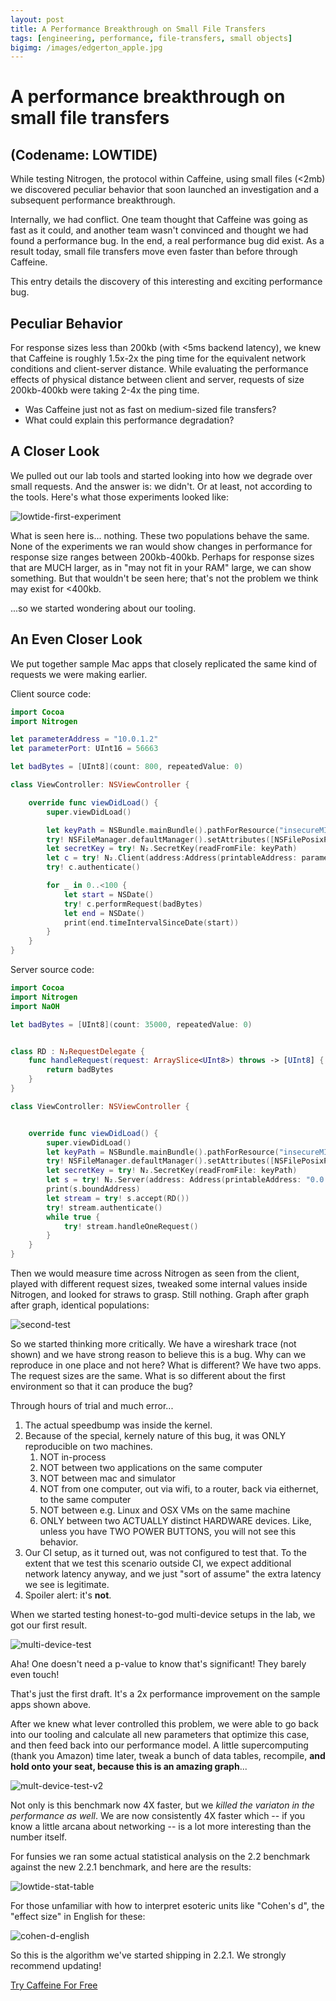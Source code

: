 ```yaml
---
layout: post
title: A Performance Breakthrough on Small File Transfers
tags: [engineering, performance, file-transfers, small objects]
bigimg: /images/edgerton_apple.jpg
---
```



# A performance breakthrough on small file transfers

## (Codename: LOWTIDE)


While testing Nitrogen, the protocol within Caffeine, using small files (<2mb) we discovered peculiar behavior that soon launched an investigation and a subsequent performance breakthrough. 

Internally, we had conflict. One team thought that Caffeine was going as fast as it could, and another team wasn't convinced and thought we had found a performance bug. In the end, a real performance bug did exist. As a result today, small file transfers move even faster than before through Caffeine. 

This entry details the discovery of this interesting and exciting performance bug.

## Peculiar Behavior

For response sizes less than 200kb (with <5ms backend latency), we knew that Caffeine is roughly 1.5x-2x the ping time for the equivalent network conditions and client-server distance. While evaluating the performance effects of physical distance between client and server, requests of size 200kb-400kb were taking 2-4x the ping time. 

- Was Caffeine just not as fast on medium-sized file transfers? 
- What could explain this performance degradation?

## A Closer Look

We pulled out our lab tools and started looking into how we degrade over small requests. And the answer is: we didn't. Or at least, not according to the tools. Here's what those experiments looked like: 

![lowtide-first-experiment](/images/lowtide_first_experiment.png)

What is seen here is... nothing. These two populations behave the same. None of the experiments we ran would show changes in performance for response size ranges between 200kb-400kb. Perhaps for response sizes that are MUCH larger, as in "may not fit in your RAM" large, we can show something. But that wouldn't be seen here; that's not the problem we think may exist for <400kb.

...so we started wondering about our tooling.

## An Even Closer Look

We put together sample Mac apps that closely replicated the same kind of requests we were making earlier. 

Client source code: 

```swift
import Cocoa
import Nitrogen

let parameterAddress = "10.0.1.2"
let parameterPort: UInt16 = 56663

let badBytes = [UInt8](count: 800, repeatedValue: 0)

class ViewController: NSViewController {

    override func viewDidLoad() {
        super.viewDidLoad()

        let keyPath = NSBundle.mainBundle().pathForResource("insecureMIDKey", ofType: "key")!
        try! NSFileManager.defaultManager().setAttributes([NSFilePosixPermissions: NSNumber(short: 0o0600)], ofItemAtPath: keyPath)
        let secretKey = try! N₂.SecretKey(readFromFile: keyPath)
        let c = try! N₂.Client(address:Address(printableAddress: parameterAddress, port: parameterPort) , clientLongTermKey: N₂.SecretKey(), serverLongTermKey: secretKey.publicKey)
        try! c.authenticate()

        for _ in 0..<100 {
            let start = NSDate()
            try! c.performRequest(badBytes)
            let end = NSDate()
            print(end.timeIntervalSinceDate(start))
        }
    }
}
```

Server source code:

```swift
import Cocoa
import Nitrogen
import NaOH

let badBytes = [UInt8](count: 35000, repeatedValue: 0)


class RD : N₂RequestDelegate {
    func handleRequest(request: ArraySlice<UInt8>) throws -> [UInt8] {
        return badBytes
    }
}

class ViewController: NSViewController {


    override func viewDidLoad() {
        super.viewDidLoad()
        let keyPath = NSBundle.mainBundle().pathForResource("insecureMIDKey", ofType: "key")!
        try! NSFileManager.defaultManager().setAttributes([NSFilePosixPermissions: NSNumber(short: 0o0600)], ofItemAtPath: keyPath)
        let secretKey = try! N₂.SecretKey(readFromFile: keyPath)
        let s = try! N₂.Server(address: Address(printableAddress: "0.0.0.0", port: 0), serverLongTermKey: secretKey)
        print(s.boundAddress)
        let stream = try! s.accept(RD())
        try! stream.authenticate()
        while true {
            try! stream.handleOneRequest()
        }
    }
}
```

Then we would measure time across Nitrogen as seen from the client, played with different request sizes, tweaked some internal values inside Nitrogen, and looked for straws to grasp. Still nothing. Graph after graph after graph, identical populations:

![second-test](/images/lowtide_second_experiment.png)

So we started thinking more critically. We have a wireshark trace (not shown) and we have strong reason to believe this is a bug. Why can we reproduce in one place and not here? What is different? We have two apps. The request sizes are the same. What is so different about the first environment so that it can produce the bug?

Through hours of trial and much error...

1. The actual speedbump was inside the kernel. 
2. Because of the special, kernely nature of this bug, it was ONLY reproducible on two machines.
	1. NOT in-process
	2. NOT between two applications on the same computer
	3. NOT between mac and simulator
	4. NOT from one computer, out via wifi, to a router, back via eithernet, to the same computer
	5. NOT between e.g. Linux and OSX VMs on the same machine
	6. ONLY between two ACTUALLY distinct HARDWARE devices. Like, unless you have TWO POWER BUTTONS, you will not see this behavior.
3. Our CI setup, as it turned out, was not configured to test that. To the extent that we test this scenario outside CI, we expect additional network latency anyway, and we just "sort of assume" the extra latency we see is legitimate.
4. Spoiler alert: it's **not**.

When we started testing honest-to-god multi-device setups in the lab, we got our first result.

![multi-device-test](/images/lowtide-multi-device-tests.png)

Aha! One doesn't need a p-value to know that's significant! They barely even touch!

That's just the first draft. It's a 2x performance improvement on the sample apps shown above.

After we knew what lever controlled this problem, we were able to go back into our tooling and calculate all new parameters that optimize this case, and then feed back into our performance model. A little supercomputing (thank you Amazon) time later, tweak a bunch of data tables, recompile, **and hold onto your seat, because this is an amazing graph**...

![mult-device-test-v2](/images/lowtide-multi-device-tests-v2.png)

Not only is this benchmark now 4X faster, but we *killed the variaton in the performance as well*. We are now consistently 4X faster which -- if you know a little arcana about networking -- is a lot more interesting than the number itself.

For funsies we ran some actual statistical analysis on the 2.2 benchmark against the new 2.2.1 benchmark, and here are the results:

![lowtide-stat-table](/images/lowtide-stat-table.png)

For those unfamiliar with how to interpret esoteric units like "Cohen's d", the "effect size" in English for these:

![cohen-d-english](/images/lowtide-stat-table-english.png)

So this is the algorithm we've started shipping in 2.2.1. We strongly recommend updating! 





<div class='text-center'>
<a href='/sign-up/' class='btn btn-warning btn-lg btn-sidepadding'>Try Caffeine For Free</a>
</div>
<br />
